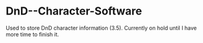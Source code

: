DnD--Character-Software
=======================


Used to store DnD character information (3.5). Currently on hold until I have more time to finish it.
